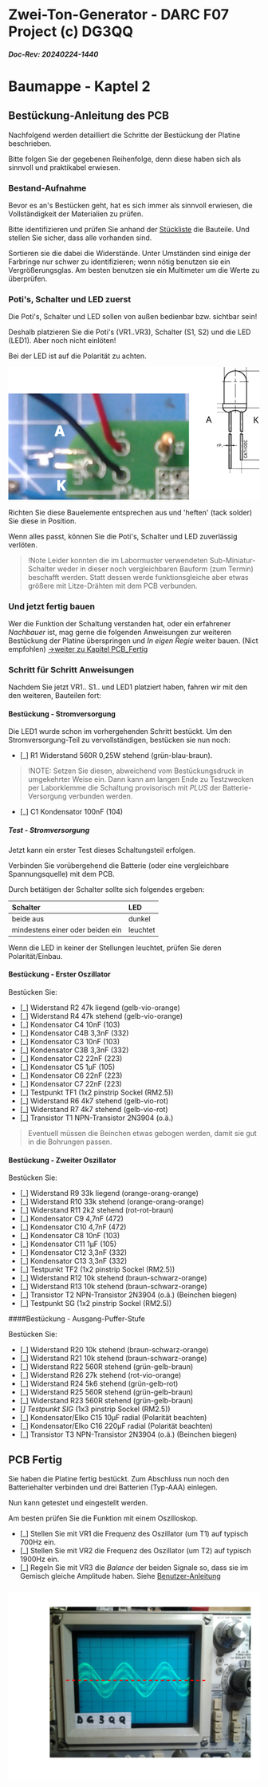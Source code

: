 # Zwei-Ton-Generator - DARC F07 Project (c) DG3QQ

#####  Doc-Rev: 20240224-1440

# Baumappe - Kaptel 2

## Bestückung-Anleitung des PCB

Nachfolgend werden detailliert die Schritte der Bestückung der Platine beschrieben.

Bitte folgen Sie der gegebenen Reihenfolge, denn diese haben sich als sinnvoll und praktikabel erwiesen.

### Bestand-Aufnahme
Bevor es an's Bestücken geht, hat es sich immer als sinnvoll erwiesen, die Vollständigkeit der Materialien zu prüfen.

Bitte identifizieren und prüfen Sie anhand der [Stückliste](ad_bom_sum.md) die Bauteile. Und stellen Sie sicher, dass alle vorhanden sind.

Sortieren sie die dabei die Widerstände. Unter Umständen sind einige der Farbringe nur schwer zu identifizieren; wenn nötig benutzen sie ein Vergrößerungsglas. Am besten benutzen sie ein Multimeter 
um die Werte zu überprüfen.

### Poti's, Schalter und LED zuerst
Die Poti's, Schalter und LED sollen von außen bedienbar bzw. sichtbar sein! 

Deshalb platzieren Sie die Poti's (VR1..VR3), Schalter (S1, S2) und die LED (LED1). Aber noch nicht einlöten! 

Bei der LED ist auf die Polarität zu achten. 

![LED polarity advice](img_led_comp_advice.svg)

Richten Sie diese Bauelemente entsprechen aus und 'heften' (tack solder) Sie diese in Position. 

Wenn alles passt, können Sie die Poti's, Schalter und LED zuverlässig verlöten.

>!Note Leider konnten die im Labormuster verwendeten Sub-Miniatur-Schalter weder in dieser noch vergleichbaren Bauform (zum Termin) beschafft werden. Statt dessen werde funktionsgleiche aber etwas größere mit Litze-Drähten mit dem PCB verbunden.

### Und jetzt fertig bauen

Wer die Funktion der Schaltung verstanden hat, oder ein erfahrener *Nachbauer* ist, mag gerne die folgenden Anweisungen zur weiteren Bestückung der Platine überspringen und *In eigen Regie* weiter bauen. (Nict empfohlen) [->weiter zu Kapitel PCB_Fertig](#PCB_Fertig)

### Schritt für Schritt Anweisungen

Nachdem Sie jetzt VR1.. S1.. und LED1 platziert haben, 
fahren wir mit den den weiteren, Bauteilen fort:

#### Bestückung - Stromversorgung
Die LED1 wurde schon im vorhergehenden Schritt bestückt. Um den Stromversorgung-Teil zu vervollständigen, bestücken sie nun noch:

+ [_] R1 Widerstand 560R 0,25W stehend (grün-blau-braun). 
> !NOTE: Setzen Sie diesen, abweichend vom Bestückungsdruck in umgekehrter Weise ein. Dann kann am langen Ende zu Testzwecken per Laborklemme die Schaltung provisorisch mit *PLUS* der Batterie-Versorgung verbunden werden.

+ [_] C1 Kondensator 100nF (104)

##### Test - Stromversorgung
Jetzt kann ein erster Test dieses Schaltungsteil erfolgen.

Verbinden Sie vorübergehend die Batterie (oder eine vergleichbare Spannungsquelle) mit dem PCB. 

Durch betätigen der Schalter sollte sich folgendes ergeben:

| Schalter | LED | 
| :---      | :--- |
| beide aus | dunkel |
| mindestens einer oder beiden ein | leuchtet |

Wenn die LED in keiner der Stellungen leuchtet, prüfen Sie deren Polarität/Einbau.

#### Bestückung - Erster Oszillator

Bestücken Sie:

+ [_] Widerstand R2 47k liegend (gelb-vio-orange)
+ [_] Widerstand R4 47k stehend (gelb-vio-orange)
+ [_] Kondensator C4 10nF (103)
+ [_] Kondensator C4B 3,3nF (332)
+ [_] Kondensator C3 10nF (103)
+ [_] Kondensator C3B 3,3nF (332)
+ [_] Kondensator C2 22nF (223)
+ [_] Kondensator C5 1µF (105)
+ [_] Kondensator C6 22nF (223)
+ [_] Kondensator C7 22nF (223)
+ [_] Testpunkt TF1 (1x2 pinstrip Sockel (RM2.5))
+ [_] Widerstand R6 4k7 stehend (gelb-vio-rot)
+ [_] Widerstand R7 4k7 stehend (gelb-vio-rot)
+ [_] Transistor T1 NPN-Transistor 2N3904 (o.ä.) 
> Eventuell müssen die Beinchen etwas gebogen werden, damit sie gut in die Bohrungen passen.

#### Bestückung - Zweiter Oszillator

Bestücken Sie:

+ [_] Widerstand R9 33k liegend (orange-orang-orange)
+ [_] Widerstand R10 33k stehend (orange-orang-orange)
+ [_] Widerstand R11 2k2 stehend (rot-rot-braun)
+ [_] Kondensator C9 4,7nF (472)
+ [_] Kondensator C10 4,7nF (472)
+ [_] Kondensator C8 10nF (103)
+ [_] Kondensator C11 1µF (105)
+ [_] Kondensator C12 3,3nF (332)
+ [_] Kondensator C13 3,3nF (332)
+ [_] Testpunkt TF2 (1x2 pinstrip Sockel (RM2.5))
+ [_] Widerstand R12 10k stehend (braun-schwarz-orange)
+ [_] Widerstand R13 10k stehend (braun-schwarz-orange)
+ [_] Transistor T2 NPN-Transistor 2N3904 (o.ä.) (Beinchen biegen)
+ [_] Testpunkt SG (1x2 pinstrip Sockel (RM2.5))

####Bestückung - Ausgang-Puffer-Stufe

Bestücken Sie:

+ [_] Widerstand R20 10k stehend (braun-schwarz-orange)
+ [_] Widerstand R21 10k stehend (braun-schwarz-orange)
+ [_] Widerstand R22 560R stehend (grün-gelb-braun)
+ [_] Widerstand R26 27k stehend (rot-vio-orange)
+ [_] Widerstand R24 5k6 stehend (grün-gelb-rot)
+ [_] Widerstand R25 560R stehend (grün-gelb-braun)
+ [_] Widerstand R23 560R stehend (grün-gelb-braun)
+ [_] Testpunkt  SIG_ (1x3 pinstrip Sockel (RM2.5))
+ [_] Kondensator/Elko C15 10µF radial (Polarität beachten)
+ [_] Kondensator/Elko C16 220µF radial (Polarität beachten)
+ [_] Transistor T3 NPN-Transistor 2N3904 (o.ä.) (Beinchen biegen) 


## PCB Fertig

Sie haben die Platine fertig bestückt. Zum Abschluss nun noch den Batteriehalter verbinden und drei Batterien (Typ-AAA) einlegen.

Nun kann getestet und eingestellt werden.

Am besten prüfen Sie die Funktion mit einem Oszilloskop.

+ [_] Stellen Sie mit VR1 die Frequenz des Oszillator (um T1) auf typisch 700Hz ein.
+ [_] Stellen Sie mit VR2 die Frequenz des Oszillator (um T2) auf typisch 1900Hz ein.
+ [_] Regeln Sie mit VR3 die *Balance* der beiden Signale so, dass sie im Gemisch gleiche Amplitude haben.
Siehe [Benutzer-Anleitung](om_benutzer_anleitung.md) 

### ![analog oszi schirmbild](asset/amplitude_adjust.svg)
